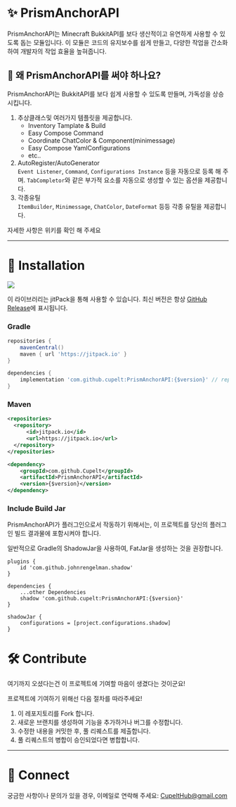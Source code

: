 # ✨ PrismAnchorAPI
PrismAnchorAPI는 Minecraft BukkitAPI를 보다 생산적이고 유연하게 사용할 수 있도록 돕는 모듈입니다. 이 모듈은 코드의 유지보수를 쉽게 만들고, 다양한 작업을 간소화하여 개발자의 작업 효율을 높혀줍니다.

## 🚀 왜 PrismAnchorAPI를 써야 하나요?
PrismAnchorAPI는 BukkitAPI를 보다 쉽게 사용할 수 있도록 만들며, 가독성을 상승시킵니다.

1. 추상클래스및 여러가지 템플릿을 제공합니다.  
    - Inventory Tamplate & Build
    - Easy Compose Command
    - Coordinate ChatColor & Component(minimessage)
    - Easy Compose YamlConfigurations
    - etc..
2. AutoRegister/AutoGenerator  
   `Event Listener`, `Command`, `Configurations Instance` 등을 자동으로 등록 해 주며.
   `TabCompletor`와 같은 부가적 요소를 자동으로 생성할 수 있는 옵션을 제공합니다.
4. 각종유틸  
   `ItemBuilder`, `Minimessage`, `ChatColor`, `DateFormat` 등등 각종 유틸을 제공합니다.
    
자세한 사항은 위키를 확인 해 주세요

---

# 🔬 Installation
[![](https://jitpack.io/v/Cupelt/PrismAnchor.svg)](https://jitpack.io/#Cupelt/PrismAnchor)

이 라이브러리는 jitPack을 통해 사용할 수 있습니다. 최신 버전은 항상 [GitHub Release](https://github.com/Cupelt/PrismAnchor/releases/latest)에 표시됩니다.

### Gradle

```gradle
repositories {
    mavenCentral()
    maven { url 'https://jitpack.io' }
}

dependencies {
    implementation 'com.github.cupelt:PrismAnchorAPI:{$version}' // replace {$version} with the latest version
}
```

### Maven

```xml
<repositories>
  <repository>
      <id>jitpack.io</id>
      <url>https://jitpack.io</url>
  </repository>
</repositories>

<dependency>
    <groupId>com.github.Cupelt</groupId>
    <artifactId>PrismAnchorAPI</artifactId>
    <version>{$version}</version>
</dependency>
```

### Include Build Jar
PrismAnchorAPI가 플러그인으로서 작동하기 위해서는, 이 프로젝트를 당신의 플러그인 빌드 결과물에 포함시켜야 합니다.

일반적으로 Gradle의 ShadowJar을 사용하여, FatJar을 생성하는 것을 권장합니다.
```
plugins {
    id 'com.github.johnrengelman.shadow'
}

dependencies {
    ...other Dependencies
    shadow 'com.github.cupelt:PrismAnchorAPI:{$version}'
}

shadowJar {
    configurations = [project.configurations.shadow]
}
```

# 🛠️ Contribute
여기까지 오셨다는건 이 프로젝트에 기여할 마음이 생겼다는 것이군요!

프로젝트에 기여하기 위해선 다음 절차를 따라주세요!

1. 이 레포지토리를 Fork 합니다.
2. 새로운 브랜치를 생성하여 기능을 추가하거나 버그를 수정합니다.
3. 수정한 내용을 커밋한 후, 풀 리퀘스트를 제출합니다.
4. 풀 리퀘스트의 병합이 승인되었다면 병합합니다.

---

# 🔗 Connect
궁금한 사항이나 문의가 있을 경우, 이메일로 연락해 주세요: CupeltHub@gmail.com
